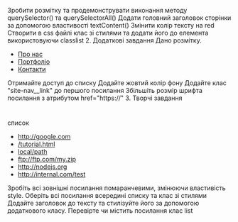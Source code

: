 Зробити розмітку та продемонструвати виконання методу querySelector() та querySelectorAll()
Додати головний заголовок сторінки за допомогою властивості textContent()
Змінити колір тексту на red
Створити в css файлі клас зі стилями та додати його до елемента використовуючи classlist
2. Додаткові завдання
Дано розмітку. 
<ul class="site-nav">
      <li class="site-nav__item">
        <a href="">Про нас</a>
      </li>
      <li class="site-nav__item">
        <a href="https://">Портфоліо</a>
      </li>
      <li class="site-nav__item">
        <a href="">Контакти</a>
      </li>
    </ul>
Отримайте доступ до списку
Додайте жовтий колір фону 
Додайте клас "site-nav__link" до першого посилання
Збільшіть розмір шрифта посилання з атрибутом href="https://"
3. Творчі завдання
<h1></h1>


<a name="list">список</a>
<ul>
  <li><a href="http://google.com">http://google.com</a></li>
  <li><a href="/tutorial">/tutorial.html</a></li>
  <li><a href="local/path">local/path</a></li>
  <li><a href="ftp://ftp.com/my.zip">ftp://ftp.com/my.zip</a></li>
  <li><a href="http://nodejs.org">http://nodejs.org</a></li>
  <li><a href="http://internal.com/test">http://internal.com/test</a></li>
</ul>

Зробіть всі зовнішні посилання помаранчевими, змінюючи властивість style.
Оберіть всі посилання всередині списку та клас зі стилями
Додайте заголовок до тексту та стилізуйте його за допомогою додаткового класу.
Перевірте чи містить посилання клас list

